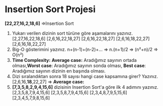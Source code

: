 # Insertion Sort Projesi

**[22,27,16,2,18,6]** =>Insertion Sort

 1. Yukarı verilen dizinin sort türüne göre aşamalarını yazınız.
[2,27,16,22,18,6]
[2,6,16,22,18,27]
[2,6,16,22,18,27]
[2,6,16,18,22,27]
[2,6,16,18,22,27]
 2. Big-O gösterimini yazınız.
n+(n-1)+(n-2)+... => n.(n+1)/2 => (n²+n)/2 => O(n²)
 3. **Time Complexity:** **Average case:** Aradığımız sayının ortada olması,**Worst case**: Aradığımız sayının sonda olması, **Best case**: Aradığımız sayının dizinin en başında olması.
 4. Dizi sıralandıktan sonra 18 sayısı hangi case kapsamına girer? Yazınız.
[2,6,16,**18**,22,27] => **Average case:**
 5. **[7,3,5,8,2,9,4,15,6]** dizisinin Insertion Sort'a göre ilk 4 adımını yazınız.
 [2,3,5,8,7,9,4,15,6]
 [2,3,5,8,7,9,4,15,6]
 [2,3,4,8,7,9,5,15,6]
 [2,3,4,5,7,9,8,15,6]
